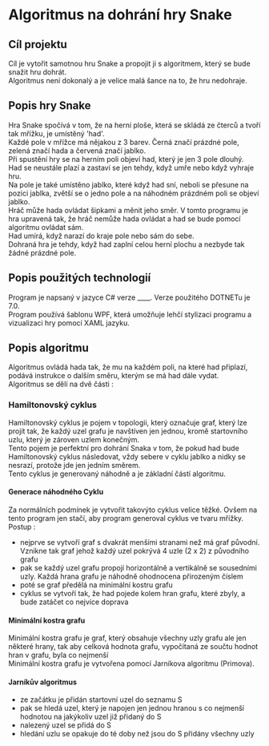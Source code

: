 # Algoritmus na dohrání hry Snake
## Cíl projektu
Cíl je vytořit samotnou hru Snake a propojit ji s algoritmem, který se bude snažit hru dohrát.<br>
Algoritmus není dokonalý a je velice malá šance na to, že hru nedohraje.
## Popis hry Snake
Hra Snake spočívá v tom, že na herní ploše, která se skládá ze čterců a tvoří tak mřížku, je umístěný 'had'. <br>
Každé pole v mřížce má nějakou z 3 barev. Černá značí prázdné pole, zelená značí hada a červená značí jablko. <br>
Při spustění hry se na herním poli objeví had, který je jen 3 pole dlouhý. <br>
Had se neustále plazí a zastaví se jen tehdy, když umře nebo když vyhraje hru. <br>
Na pole je také umístěno jablko, které když had sní, neboli se přesune na pozici jablka, zvětší se o jedno pole a na náhodném prázdném poli se objeví jablko. <br>
Hráč může hada ovládat šipkami a měnit jeho směr. V tomto programu je hra upravená tak, že hráč nemůže hada ovládat a had se bude pomocí algoritmu ovládat sám.<br>
Had umírá, když narazí do kraje pole nebo sám do sebe. <br>
Dohraná hra je tehdy, když had zaplní celou herní plochu a nezbyde tak žádné prázdné pole.<br>
## Popis použitých technologií
Program je napsaný v jazyce C# verze ____. Verze použitého DOTNETu je 7.0. <br>
Program používá šablonu WPF, která umožňuje lehčí stylizaci programu a vizualizaci hry pomocí XAML jazyku. <br>
## Popis algoritmu
Algoritmus ovládá hada tak, že mu na každém poli, na které had připlazí, podává instrukce o dalším směru, kterým se má had dále vydat. <br>
Algoritmus se dělí na dvě části : <br>
### Hamiltonovský cyklus
Hamiltonovský cyklus je pojem v topologii, který označuje graf, který lze projít tak, že každý uzel grafu je navštíven jen jednou, kromě startovního uzlu, který je zároven uzlem konečným. <br>
Tento pojem je perfektní pro dohrání Snaka v tom, že pokud had bude Hamiltonovský cyklus následovat, vždy sebere v cyklu jablko a nidky se nesrazí, protože jde jen jedním směrem. <br>
Tento cyklus je generovaný náhodně a je základní částí algoritmu.
#### Generace náhodného Cyklu
Za normálních podmínek je vytvořit takovýto cyklus velice těžké. Ovšem na tento program jen stačí, aby program generoval cyklus ve tvaru mřížky. <br>
Postup :
* nejprve se vytvoří graf s dvakrát menšími stranami než má graf původní. Vznikne tak graf jehož každý uzel pokrývá 4 uzle (2 x 2) z původního grafu
* pak se každý uzel grafu propojí horizontálně a vertikálně se sousedními uzly. Každá hrana grafu je náhodně ohodnocena přirozeným číslem
* poté se graf předělá na minimální kostru grafu
* cyklus se vytvoří tak, že had pojede kolem hran grafu, které zbyly, a bude zatáčet co nejvíce doprava
#### Minimální kostra grafu
Minimální kostra grafu je graf, který obsahuje všechny uzly grafu ale jen některé hrany, tak aby celková hodnota grafu, vypočítaná ze součtu hodnot hran v grafu, byla co nejmenší <br>
Minimální kostra grafu je vytvořena pomocí Jarníkova algoritmu (Primova). <br>
#### Jarníkův algoritmus
* ze začátku je přidán startovní uzel do seznamu S
* pak se hledá uzel, který je napojen jen jednou hranou s co nejmenší hodnotou na jakýkoliv uzel již přidaný do S
* nalezený uzel se přidá do S
* hledání uzlu se opakuje do té doby než jsou do S přidány všechny uzly
